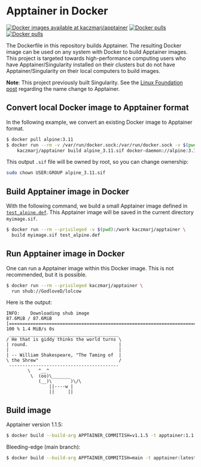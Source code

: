 # Apptainer in Docker

[![Docker images available at kaczmarj/apptainer](https://img.shields.io/badge/DockerHub-kaczmarj/apptainer-blue)](https://hub.docker.com/r/kaczmarj/apptainer)
[![Docker pulls](https://img.shields.io/docker/pulls/kaczmarj/apptainer)](https://hub.docker.com/r/kaczmarj/apptainer)
[![Docker pulls](https://img.shields.io/docker/pulls/kaczmarj/singularity)](https://hub.docker.com/r/kaczmarj/singularity)

The Dockerfile in this repository builds Apptainer. The resulting Docker image can be used on any system with Docker to build Apptainer images. This project is targeted towards high-performance computing users who have Apptainer/Singularity installed on their clusters but do not have Apptainer/Singularity on their local computers to build images.

**Note**: This project previously built Singularity.
See the [Linux Foundation post](https://www.linuxfoundation.org/press-release/new-linux-foundation-project-accelerates-collaboration-on-container-systems-between-enterprise-and-high-performance-computing-environments/) regarding the name change to Apptainer.

## Convert local Docker image to Apptainer format

In the following example, we convert an existing Docker image to Apptainer format.

```bash
$ docker pull alpine:3.11
$ docker run --rm -v /var/run/docker.sock:/var/run/docker.sock -v $(pwd):/work \
    kaczmarj/apptainer build alpine_3.11.sif docker-daemon://alpine:3.11
```

This output `.sif` file will be owned by root, so you can change ownership:

```bash
sudo chown USER:GROUP alpine_3.11.sif
```

## Build Apptainer image in Docker

With the following command, we build a small Apptainer image defined in [`test_alpine.def`](test_alpine.def). This Apptainer image will be saved in the current directory `myimage.sif`.

```bash
$ docker run --rm --privileged -v $(pwd):/work kaczmarj/apptainer \
  build myimage.sif test_alpine.def
```

## Run Apptainer image in Docker

One can run a Apptainer image within this Docker image. This is not recommended, but it is possible.

```bash
$ docker run --rm --privileged kaczmarj/apptainer \
  run shub://GodloveD/lolcow
```

Here is the output:

```
INFO:    Downloading shub image
87.6MiB / 87.6MiB [======================================================================================================================================================] 100 % 1.4 MiB/s 0s
 _________________________________________
/ He that is giddy thinks the world turns \
| round.                                  |
|                                         |
| -- William Shakespeare, "The Taming of  |
\ the Shrew"                              /
 -----------------------------------------
        \   ^__^
         \  (oo)\_______
            (__)\       )\/\
                ||----w |
                ||     ||
```

## Build image

Apptainer version 1.1.5:

```bash
$ docker build --build-arg APPTAINER_COMMITISH=v1.1.5 -t apptainer:1.1.5 .
```

Bleeding-edge (main branch):

```bash
$ docker build --build-arg APPTAINER_COMMITISH=main -t apptainer:latest .
```

